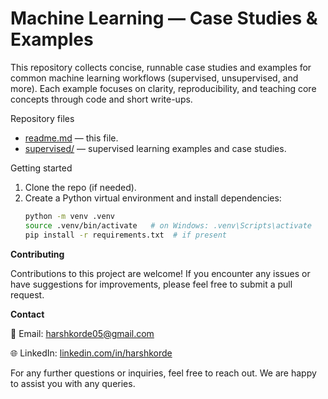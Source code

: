 
# Machine Learning — Case Studies & Examples

This repository collects concise, runnable case studies and examples for common machine learning workflows (supervised, unsupervised, and more). Each example focuses on clarity, reproducibility, and teaching core concepts through code and short write-ups.

Repository files
- [readme.md](readme.md) — this file.
- [supervised/](supervised/) — supervised learning examples and case studies.

Getting started
1. Clone the repo (if needed).
2. Create a Python virtual environment and install dependencies:
   ```bash
   python -m venv .venv
   source .venv/bin/activate   # on Windows: .venv\Scripts\activate
   pip install -r requirements.txt  # if present


**Contributing**

Contributions to this project are welcome! If you encounter any issues or have suggestions for improvements, please feel free to submit a pull request.


**Contact**

📧 Email: harshkorde05@gmail.com 

🌐 LinkedIn: [linkedin.com/in/harshkorde](https://www.linkedin.com/in/harshkorde)

For any further questions or inquiries, feel free to reach out. We are happy to assist you with any queries.